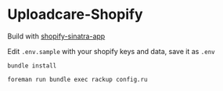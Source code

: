 Uploadcare-Shopify
=======================

Build with <a href="https://github.com/kevinhughes27/shopify-sinatra-app">shopify-sinatra-app</a>

Edit `.env.sample` with your shopify keys and data, save it as `.env` 

`bundle install`

`foreman run bundle exec rackup config.ru`
